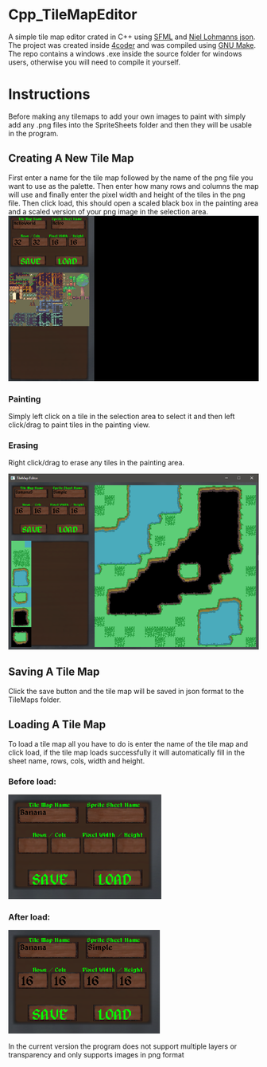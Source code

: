 # Cpp_TileMapEditor
A simple tile map editor crated in C++ using [SFML](https://www.sfml-dev.org/index.php) and [Niel Lohmanns json](https://github.com/nlohmann/json).
The project was created inside [4coder](http://4coder.net/) and was compiled using [GNU Make](https://www.gnu.org/).
The repo contains a windows .exe inside the source folder for windows users, otherwise you will need to compile it yourself.

# Instructions
Before making any tilemaps to add your own images to paint with simply add any .png files into the SpriteSheets folder and then they will be usable in the program.

## Creating A New Tile Map
First enter a name for the tile map followed by the name of the png file you want to use as the palette. Then enter how many rows and columns the map will use and finally enter the pixel width and height of the tiles in the png file. Then click load, this should open a scaled black box in the painting area and a scaled version of your png image in the selection area.
![Creation](/Images/4.png)

### Painting 
Simply left click on a tile in the selection area to select it and then left click/drag to paint tiles in the painting view.

### Erasing
Right click/drag to erase any tiles in the painting area.

![Epic Tile Map](/Images/3.png)

## Saving A Tile Map
Click the save button and the tile map will be saved in json format to the TileMaps folder.

## Loading A Tile Map
To load a tile map all you have to do is enter the name of the tile map and click load, if the tile map loads successfully it will automatically fill in the sheet name, rows, cols, width and height.

### Before load:
![Creation](/Images/1.png)
### After load:
![Creation](/Images/2.png)



In the current version the program does not support multiple layers or transparency and only supports images in png format
